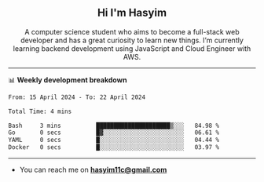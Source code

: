 <h2 align="center">Hi I'm Hasyim</h2>

<p align="center">A computer science student who aims to become a full-stack web developer and has a great curiosity to learn new things. I’m currently learning backend development using JavaScript and Cloud Engineer with AWS.</p>

---

📊 **Weekly development breakdown**

<!--START_SECTION:waka-->

```txt
From: 15 April 2024 - To: 22 April 2024

Total Time: 4 mins

Bash     3 mins          █████████████████████▒░░░   84.98 %
Go       0 secs          █▓░░░░░░░░░░░░░░░░░░░░░░░   06.61 %
YAML     0 secs          █░░░░░░░░░░░░░░░░░░░░░░░░   04.44 %
Docker   0 secs          █░░░░░░░░░░░░░░░░░░░░░░░░   03.97 %
```

<!--END_SECTION:waka-->

---

- You can reach me on **hasyim11c@gmail.com**
